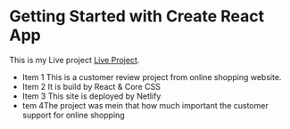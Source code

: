 # Getting Started with Create React App

This is my Live project [Live Project](https://review-my-site.netlify.app/).

 - Item 1 This is a customer review project from online shopping website.
 - Item 2 It is build by React & Core CSS
 - Item 3 This site is deployed by Netlify
 - tem 4The project was mein that how much important the customer support for online shopping
